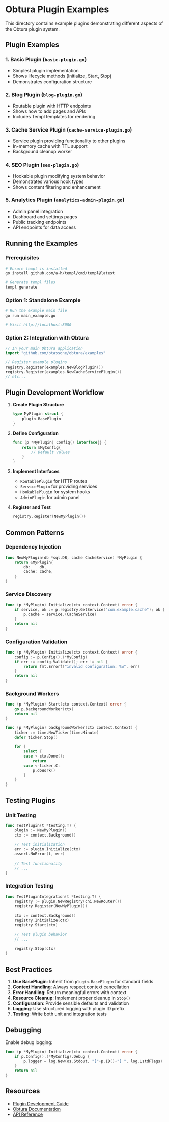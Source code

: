 # Obtura Plugin Examples

This directory contains example plugins demonstrating different aspects of the Obtura plugin system.

## Plugin Examples

### 1. Basic Plugin (`basic-plugin.go`)
- Simplest plugin implementation
- Shows lifecycle methods (Initialize, Start, Stop)
- Demonstrates configuration structure

### 2. Blog Plugin (`blog-plugin.go`)
- Routable plugin with HTTP endpoints
- Shows how to add pages and APIs
- Includes Templ templates for rendering

### 3. Cache Service Plugin (`cache-service-plugin.go`)
- Service plugin providing functionality to other plugins
- In-memory cache with TTL support
- Background cleanup worker

### 4. SEO Plugin (`seo-plugin.go`)
- Hookable plugin modifying system behavior
- Demonstrates various hook types
- Shows content filtering and enhancement

### 5. Analytics Plugin (`analytics-admin-plugin.go`)
- Admin panel integration
- Dashboard and settings pages
- Public tracking endpoints
- API endpoints for data access

## Running the Examples

### Prerequisites
```bash
# Ensure templ is installed
go install github.com/a-h/templ/cmd/templ@latest

# Generate templ files
templ generate
```

### Option 1: Standalone Example
```bash
# Run the example main file
go run main_example.go

# Visit http://localhost:8080
```

### Option 2: Integration with Obtura
```go
// In your main Obtura application
import "github.com/btassone/obtura/examples"

// Register example plugins
registry.Register(examples.NewBlogPlugin())
registry.Register(examples.NewCacheServicePlugin())
// etc...
```

## Plugin Development Workflow

1. **Create Plugin Structure**
   ```go
   type MyPlugin struct {
       plugin.BasePlugin
   }
   ```

2. **Define Configuration**
   ```go
   func (p *MyPlugin) Config() interface{} {
       return &MyConfig{
           // Default values
       }
   }
   ```

3. **Implement Interfaces**
   - `RoutablePlugin` for HTTP routes
   - `ServicePlugin` for providing services
   - `HookablePlugin` for system hooks
   - `AdminPlugin` for admin panel

4. **Register and Test**
   ```go
   registry.Register(NewMyPlugin())
   ```

## Common Patterns

### Dependency Injection
```go
func NewMyPlugin(db *sql.DB, cache CacheService) *MyPlugin {
    return &MyPlugin{
        db:    db,
        cache: cache,
    }
}
```

### Service Discovery
```go
func (p *MyPlugin) Initialize(ctx context.Context) error {
    if service, ok := p.registry.GetService("com.example.cache"); ok {
        p.cache = service.(CacheService)
    }
    return nil
}
```

### Configuration Validation
```go
func (p *MyPlugin) Initialize(ctx context.Context) error {
    config := p.Config().(*MyConfig)
    if err := config.Validate(); err != nil {
        return fmt.Errorf("invalid configuration: %w", err)
    }
    return nil
}
```

### Background Workers
```go
func (p *MyPlugin) Start(ctx context.Context) error {
    go p.backgroundWorker(ctx)
    return nil
}

func (p *MyPlugin) backgroundWorker(ctx context.Context) {
    ticker := time.NewTicker(time.Minute)
    defer ticker.Stop()
    
    for {
        select {
        case <-ctx.Done():
            return
        case <-ticker.C:
            p.doWork()
        }
    }
}
```

## Testing Plugins

### Unit Testing
```go
func TestPlugin(t *testing.T) {
    plugin := NewMyPlugin()
    ctx := context.Background()
    
    // Test initialization
    err := plugin.Initialize(ctx)
    assert.NoError(t, err)
    
    // Test functionality
    // ...
}
```

### Integration Testing
```go
func TestPluginIntegration(t *testing.T) {
    registry := plugin.NewRegistry(chi.NewRouter())
    registry.Register(NewMyPlugin())
    
    ctx := context.Background()
    registry.Initialize(ctx)
    registry.Start(ctx)
    
    // Test plugin behavior
    // ...
    
    registry.Stop(ctx)
}
```

## Best Practices

1. **Use BasePlugin**: Inherit from `plugin.BasePlugin` for standard fields
2. **Context Handling**: Always respect context cancellation
3. **Error Handling**: Return meaningful errors with context
4. **Resource Cleanup**: Implement proper cleanup in `Stop()`
5. **Configuration**: Provide sensible defaults and validation
6. **Logging**: Use structured logging with plugin ID prefix
7. **Testing**: Write both unit and integration tests

## Debugging

Enable debug logging:
```go
func (p *MyPlugin) Initialize(ctx context.Context) error {
    if p.Config().(*MyConfig).Debug {
        p.logger = log.New(os.Stdout, "["+p.ID()+"] ", log.LstdFlags)
    }
    return nil
}
```

## Resources

- [Plugin Development Guide](../PLUGIN_DEVELOPMENT.md)
- [Obtura Documentation](https://docs.obtura.dev)
- [API Reference](https://pkg.go.dev/github.com/btassone/obtura/pkg/plugin)